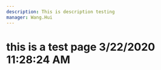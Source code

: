 ```yaml
---
description: This is description testing
manager: Wang.Hui
---
```

# this is a test page 3/22/2020 11:28:24 AM